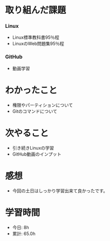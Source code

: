 # 取り組んだ課題
### Linux
* Linux標準教科書95％程
* LinuxのWeb問題集95％程
### GitHub
* 動画学習
# わかったこと
* 権限やパーティションについて
* Gitのコマンドについて
# 次やること
* 引き続きLinuxの学習
* GitHub動画のインプット
# 感想
* 今回の土日はしっかり学習出来て良かったです。
# 学習時間
* 今日: 8h
* 累計: 65.0h
